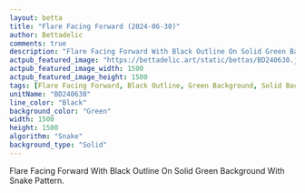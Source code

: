 ```yaml
---
layout: betta
title: "Flare Facing Forward (2024-06-30)"
author: Bettadelic
comments: true
description: "Flare Facing Forward With Black Outline On Solid Green Background With Snake Pattern."
actpub_featured_image: "https://bettadelic.art/static/bettas/BD240630.jpg"
actpub_featured_image_width: 1500
actpub_featured_image_height: 1500
tags: [Flare Facing Forward, Black Outline, Green Background, Solid Background Pattern, Snake Pattern, June 2024]
unitName: "BD240630"
line_color: "Black"
background_color: "Green"
width: 1500
height: 1500
algorithm: "Snake"
background_type: "Solid"
---
```


Flare Facing Forward With Black Outline On Solid Green Background With Snake Pattern.
